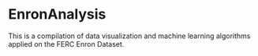 # EnronAnalysis
This is a compilation of data visualization and machine learning algorithms applied on the FERC Enron Dataset.
